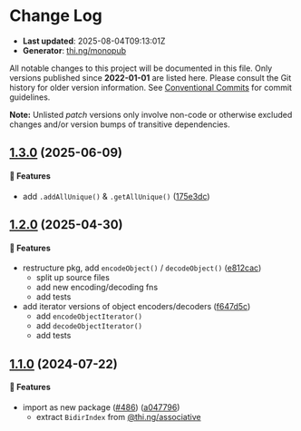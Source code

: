 # Change Log

- **Last updated**: 2025-08-04T09:13:01Z
- **Generator**: [thi.ng/monopub](https://thi.ng/monopub)

All notable changes to this project will be documented in this file.
Only versions published since **2022-01-01** are listed here.
Please consult the Git history for older version information.
See [Conventional Commits](https://conventionalcommits.org/) for commit guidelines.

**Note:** Unlisted _patch_ versions only involve non-code or otherwise excluded changes
and/or version bumps of transitive dependencies.

## [1.3.0](https://github.com/thi-ng/umbrella/tree/@thi.ng/bidir-index@1.3.0) (2025-06-09)

#### 🚀 Features

- add `.addAllUnique()` & `.getAllUnique()` ([175e3dc](https://github.com/thi-ng/umbrella/commit/175e3dc))

## [1.2.0](https://github.com/thi-ng/umbrella/tree/@thi.ng/bidir-index@1.2.0) (2025-04-30)

#### 🚀 Features

- restructure pkg, add `encodeObject()` / `decodeObject()` ([e812cac](https://github.com/thi-ng/umbrella/commit/e812cac))
  - split up source files
  - add new encoding/decoding fns
  - add tests
- add iterator versions of object encoders/decoders ([f647d5c](https://github.com/thi-ng/umbrella/commit/f647d5c))
  - add `encodeObjectIterator()`
  - add `decodeObjectIterator()`
  - add tests

## [1.1.0](https://github.com/thi-ng/umbrella/tree/@thi.ng/bidir-index@1.1.0) (2024-07-22)

#### 🚀 Features

- import as new package ([#486](https://github.com/thi-ng/umbrella/issues/486)) ([a047796](https://github.com/thi-ng/umbrella/commit/a047796))
  - extract `BidirIndex` from [@thi.ng/associative](https://github.com/thi-ng/umbrella/tree/main/packages/associative)
